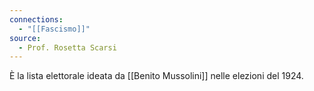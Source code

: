 ```yaml
---
connections:
  - "[[Fascismo]]"
source:
  - Prof. Rosetta Scarsi
---
```

È la lista elettorale ideata da [[Benito Mussolini]] nelle elezioni del 1924.